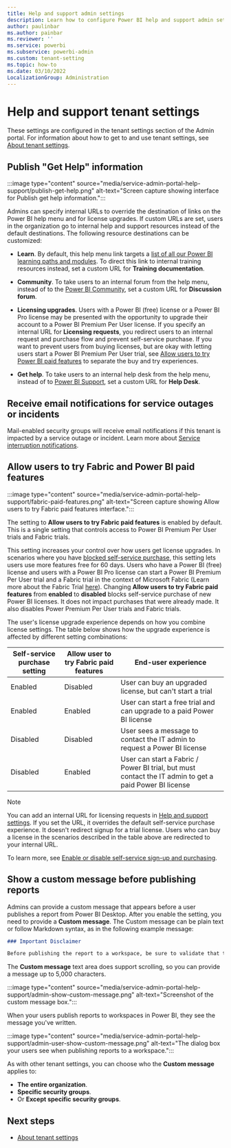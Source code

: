 ```yaml
---
title: Help and support admin settings
description: Learn how to configure Power BI help and support admin settings.
author: paulinbar
ms.author: painbar
ms.reviewer: ''
ms.service: powerbi
ms.subservice: powerbi-admin
ms.custom: tenant-setting
ms.topic: how-to
ms.date: 03/10/2022
LocalizationGroup: Administration
---
```


# Help and support tenant settings

These settings are configured in the tenant settings section of the Admin portal. For information about how to get to and use tenant settings, see [About tenant settings](../admin/service-admin-portal-about-tenant-settings.md).

## Publish "Get Help" information

  :::image type="content" source="media/service-admin-portal-help-support/publish-get-help.png" alt-text="Screen capture showing interface for Publish get help information.":::

Admins can specify internal URLs to override the destination of links on the Power BI help menu and for license upgrades. If custom URLs are set, users in the organization go to internal help and support resources instead of the default destinations. The following resource destinations can be customized:

* **Learn**. By default, this help menu link targets a [list of all our Power BI learning paths and modules](/training/browse/?products=power-bi). To direct this link to internal training resources instead, set a custom URL for **Training documentation**.

* **Community**. To take users to an internal forum from the help menu, instead of to the [Power BI Community](https://community.powerbi.com/), set a custom URL for **Discussion forum**.

* **Licensing upgrades**. Users with a Power BI (free) license or a Power BI Pro license may be presented with the opportunity to upgrade their account to a Power BI Premium Per User license. If you specify an internal URL for **Licensing requests**, you redirect users to an internal request and purchase flow and prevent self-service purchase. If you want to prevent users from buying licenses, but are okay with letting users start a Power BI Premium Per User trial, see [Allow users to try Power BI paid features](service-admin-portal-help-support.md#allow-users-to-try-power-bi-paid-features) to separate the buy and try experiences.

* **Get help**. To take users to an internal help desk from the help menu, instead of to [Power BI Support](https://powerbi.microsoft.com/support/), set a custom URL for **Help Desk**.

## Receive email notifications for service outages or incidents

Mail-enabled security groups will receive email notifications if this tenant is impacted by a service outage or incident. Learn more about [Service interruption notifications](/power-bi/support/service-interruption-notifications).

## Allow users to try Fabric and Power BI paid features

   :::image type="content" source="media/service-admin-portal-help-support/fabric-paid-features.png" alt-text="Screen capture showing Allow users to try Fabric paid features interface.":::

The setting to **Allow users to try Fabric paid features** is enabled by default. This is a single setting that controls access to Power BI Premium Per User trials and Fabric trials. 

This setting increases your control over how users get license upgrades. In scenarios where you have [blocked self-service purchase](../enterprise/service-admin-disable-self-service.md), this setting lets users use more features free for 60 days. Users who have a Power BI (free) license and users with a Power BI Pro license can start a Power BI Premium Per User trial and a Fabric trial in the context of Microsoft Fabric (Learn more about the Fabric Trial [here](../../fabric/get-started/fabric-trial.md)). Changing **Allow users to try Fabric paid features** from **enabled** to **disabled** blocks self-service purchase of new Power BI licenses. It does not impact purchases that were already made. It also disables Power Premium Per User trials and Fabric trials.

The user's license upgrade experience depends on how you combine license settings. The table below shows how the upgrade experience is affected by different setting combinations:

| Self-service purchase setting | Allow user to try Fabric paid features | End-user experience |
| ------ | ------ | ----- |
| Enabled | Disabled | User can buy an upgraded license, but can't start a trial |
| Enabled | Enabled | User can start a free trial and can upgrade to a paid Power BI license |
| Disabled | Disabled | User sees a message to contact the IT admin to request a Power BI license |
| Disabled | Enabled | User can start a Fabric / Power BI trial, but must contact the IT admin to get a paid Power BI license |



> [!NOTE]
> You can add an internal URL for licensing requests in [Help and support settings](service-admin-portal-help-support.md). If you set the URL, it overrides the default self-service purchase experience. It doesn't redirect signup for a trial license. Users who can buy a license in the scenarios described in the table above are redirected to your internal URL.

To learn more, see [Enable or disable self-service sign-up and purchasing](../enterprise/service-admin-disable-self-service.md).

## Show a custom message before publishing reports  

Admins can provide a custom message that appears before a user publishes a report from Power BI Desktop. After you enable the setting, you need to provide a **Custom message**. The Custom message can be plain text or follow Markdown syntax, as in the following example message:

```markdown
### Important Disclaimer 

Before publishing the report to a workspace, be sure to validate that the appropriate users or groups have access to the destination workspace. If some users or groups should *not* have access to the content and underlying artifacts, remove or modify their access to the workspace, or publish the report to a different workspace. Learn about [giving access to workspaces](../collaborate-share/give-access-new-workspaces.md). 
```

The **Custom message** text area does support scrolling, so you can provide a message up to 5,000 characters.

:::image type="content" source="media/service-admin-portal-help-support/admin-show-custom-message.png" alt-text="Screenshot of the custom message box.":::

When your users publish reports to workspaces in Power BI, they see the message you've written.

:::image type="content" source="media/service-admin-portal-help-support/admin-user-show-custom-message.png" alt-text="The dialog box your users see when publishing reports to a workspace.":::

As with other tenant settings, you can choose who the **Custom message** applies to:

- **The entire organization**.
- **Specific security groups**.
- Or **Except specific security groups**.

## Next steps

* [About tenant settings](../admin/service-admin-portal-about-tenant-settings.md)
